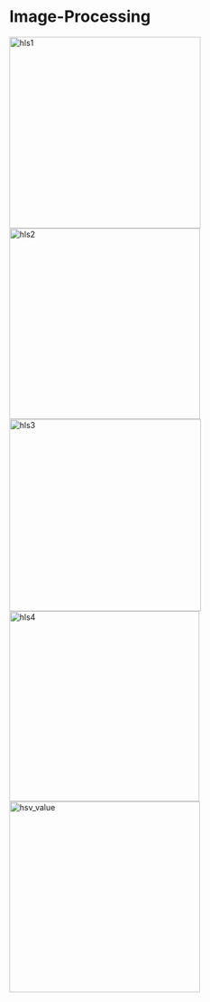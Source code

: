 # Image-Processing

<img width="339" alt="hls1" src="https://github.com/leylatulu/Image-Processing/assets/53316818/de0da25a-61a1-445d-8df1-8960dcf63486">
<img width="338" alt="hls2" src="https://github.com/leylatulu/Image-Processing/assets/53316818/75b339a9-4fc8-4553-bdd5-470914be1f25">
<img width="340" alt="hls3" src="https://github.com/leylatulu/Image-Processing/assets/53316818/5d34de11-73b0-4e18-bd61-d3b70f652fd9">
<img width="337" alt="hls4" src="https://github.com/leylatulu/Image-Processing/assets/53316818/23c9135b-be11-43d8-8225-184a113a7a04">
<img width="338" alt="hsv_value" src="https://github.com/leylatulu/Image-Processing/assets/53316818/31cd9036-05a5-4ecf-8f7c-80d91f4873e6">